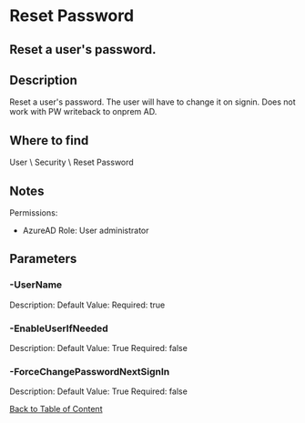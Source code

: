 # Reset Password

## Reset a user's password.

## Description
Reset a user's password. The user will have to change it on signin. Does not work with PW writeback to onprem AD.

## Where to find
User \ Security \ Reset Password

## Notes
Permissions:
- AzureAD Role: User administrator

## Parameters
### -UserName
Description: 
Default Value: 
Required: true

### -EnableUserIfNeeded
Description: 
Default Value: True
Required: false

### -ForceChangePasswordNextSignIn
Description: 
Default Value: True
Required: false


[Back to Table of Content](../../../README.md)

